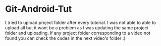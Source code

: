 # Git-Android-Tut
I tried to upload project folder after every tutorial. I was not able to able to upload all but it wont be a problem as I was updating the same project folder and uploading. If any project folder corresponding to a video not found you can check the codes in the next video's folder :)

